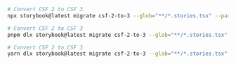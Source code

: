 ```sh renderer="common" language="js" packageManager="npm"
# Convert CSF 2 to CSF 3
npx storybook@latest migrate csf-2-to-3 --glob="**/*.stories.tsx" --parser=tsx
```

```sh renderer="common" language="js" packageManager="pnpm"
# Convert CSF 2 to CSF 3
pnpm dlx storybook@latest migrate csf-2-to-3 --glob="**/*.stories.tsx" --parser=tsx
```

```sh renderer="common" language="js" packageManager="yarn"
# Convert CSF 2 to CSF 3
yarn dlx storybook@latest migrate csf-2-to-3 --glob="**/*.stories.tsx" --parser=tsx
```

